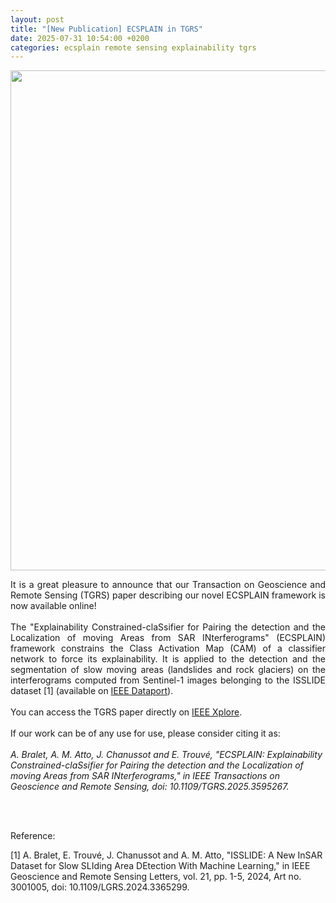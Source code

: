 ```yaml
---
layout: post
title: "[New Publication] ECSPLAIN in TGRS"
date: 2025-07-31 10:54:00 +0200
categories: ecsplain remote sensing explainability tgrs
---
```


<p align="center"> <img width=800px src="/images/ECSPLAIN_image.png"> </p>

<div style="text-align: justify">
It is a great pleasure to announce that our Transaction on Geoscience and Remote Sensing (TGRS) paper describing our novel ECSPLAIN framework is now available online!
</div>
<br/>
<div style="text-align: justify">
The "Explainability Constrained-claSsifier for Pairing the detection and the Localization of moving Areas from SAR INterferograms" (ECSPLAIN) framework constrains the Class Activation Map (CAM) of a classifier network to force its explainability. It is applied to the detection and the segmentation of slow moving areas (landslides and rock glaciers) on the interferograms computed from Sentinel-1 images belonging to the ISSLIDE dataset [1] (available on <a href ="https://ieee-dataport.org/documents/isslide-insar-dataset-slow-sliding-area-detection-machine-learning">IEEE Dataport</a>).
</div>
<br/>
<div style="text-align: justify">
You can access the TGRS paper directly on <a href ="https://ieeexplore.ieee.org/abstract/document/11108247">IEEE Xplore</a>.
</div>
<br/>
<div style="text-align: justify">
If our work can be of any use for use, please consider citing it as: 
</div>
<br/>
<i>A. Bralet, A. M. Atto, J. Chanussot and E. Trouvé, "ECSPLAIN: Explainability Constrained-claSsifier for Pairing the detection and the Localization of moving Areas from SAR INterferograms," in IEEE Transactions on Geoscience and Remote Sensing, doi: 10.1109/TGRS.2025.3595267.</i>

<br/><br/>

Reference:

[1] A. Bralet, E. Trouvé, J. Chanussot and A. M. Atto, "ISSLIDE: A New InSAR Dataset for Slow SLIding Area DEtection With Machine Learning," in IEEE Geoscience and Remote Sensing Letters, vol. 21, pp. 1-5, 2024, Art no. 3001005, doi: 10.1109/LGRS.2024.3365299.

